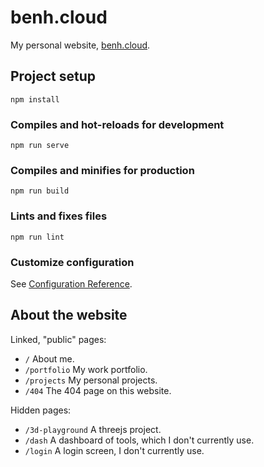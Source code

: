 # benh.cloud

My personal website, [benh.cloud](https://benh.cloud).

## Project setup
```
npm install
```

### Compiles and hot-reloads for development
```
npm run serve
```

### Compiles and minifies for production
```
npm run build
```

### Lints and fixes files
```
npm run lint
```

### Customize configuration
See [Configuration Reference](https://cli.vuejs.org/config/).

##  About the website

Linked, "public" pages:
 - `/` About me.
 - `/portfolio` My work portfolio.
 - `/projects` My personal projects.
 - `/404` The 404 page on this website.

 Hidden pages:
 - `/3d-playground` A threejs project.
 - `/dash` A dashboard of tools, which I don't currently use.
 - `/login` A login screen, I don't currently use.

